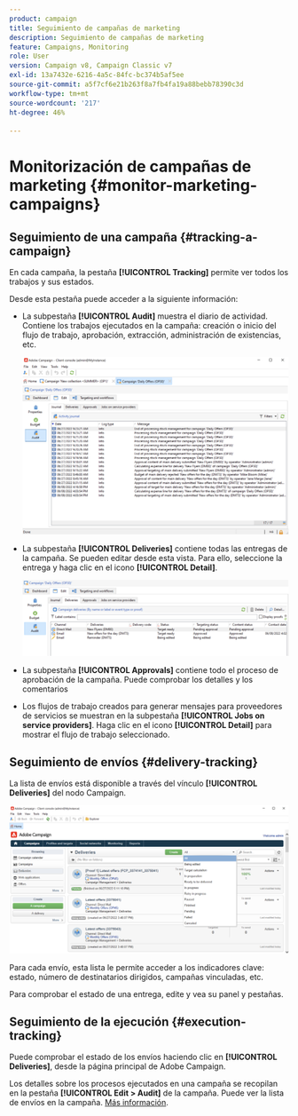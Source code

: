 ```yaml
---
product: campaign
title: Seguimiento de campañas de marketing
description: Seguimiento de campañas de marketing
feature: Campaigns, Monitoring
role: User
version: Campaign v8, Campaign Classic v7
exl-id: 13a7432e-6216-4a5c-84fc-bc374b5af5ee
source-git-commit: a5f7cf6e21b263f8a7fb4fa19a88bebb78390c3d
workflow-type: tm+mt
source-wordcount: '217'
ht-degree: 46%

---
```


# Monitorización de campañas de marketing {#monitor-marketing-campaigns}

## Seguimiento de una campaña {#tracking-a-campaign}

En cada campaña, la pestaña **[!UICONTROL Tracking]** permite ver todos los trabajos y sus estados.

Desde esta pestaña puede acceder a la siguiente información:

* La subpestaña **[!UICONTROL Audit]** muestra el diario de actividad. Contiene los trabajos ejecutados en la campaña: creación o inicio del flujo de trabajo, aprobación, extracción, administración de existencias, etc.

  ![](assets/campaign-audit-tab.png)

* La subpestaña **[!UICONTROL Deliveries]** contiene todas las entregas de la campaña. Se pueden editar desde esta vista. Para ello, seleccione la entrega y haga clic en el icono **[!UICONTROL Detail]**.

  ![](assets/campaign-delivery-tab.png)

* La subpestaña **[!UICONTROL Approvals]** contiene todo el proceso de aprobación de la campaña. Puede comprobar los detalles y los comentarios

* Los flujos de trabajo creados para generar mensajes para proveedores de servicios se muestran en la subpestaña **[!UICONTROL Jobs on service providers]**. Haga clic en el icono **[!UICONTROL Detail]** para mostrar el flujo de trabajo seleccionado.

## Seguimiento de envíos {#delivery-tracking}

La lista de envíos está disponible a través del vínculo **[!UICONTROL Deliveries]** del nodo Campaign.

![](assets/filter-deliveries-from-homepage.png)

Para cada envío, esta lista le permite acceder a los indicadores clave: estado, número de destinatarios dirigidos, campañas vinculadas, etc.

Para comprobar el estado de una entrega, edite y vea su panel y pestañas.

<!--
>[!NOTE]
>
>Information concerning delivery details is available in [this section](../../delivery/using/about-message-tracking.md) section.
-->

## Seguimiento de la ejecución {#execution-tracking}

Puede comprobar el estado de los envíos haciendo clic en **[!UICONTROL Deliveries]**, desde la página principal de Adobe Campaign.

Los detalles sobre los procesos ejecutados en una campaña se recopilan en la pestaña **[!UICONTROL Edit > Audit]** de la campaña. Puede ver la lista de envíos en la campaña. [Más información](#tracking-a-campaign).
